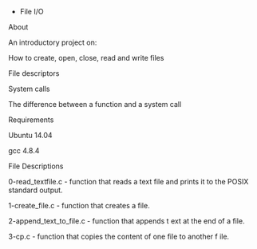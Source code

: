  - File I/O

About

An introductory project on:



How to create, open, close, read and write files

File descriptors

System calls

The difference between a function and a system call

Requirements

Ubuntu 14.04

gcc 4.8.4

File Descriptions

0-read_textfile.c - function that reads a text file and prints it to the POSIX standard output.



1-create_file.c - function that creates a file.



2-append_text_to_file.c - function that appends t ext at the end of a file.



3-cp.c - function that copies the content of one file to another f ile.
